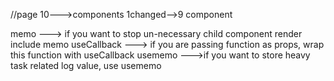 //page
10--->components
1changed-->9 component

memo ---> if you want to stop un-necessary child component render include memo
useCallback ---> if you are passing function as props, wrap this function with useCallback
usememo --->if you want to store heavy task related log value, use usememo
